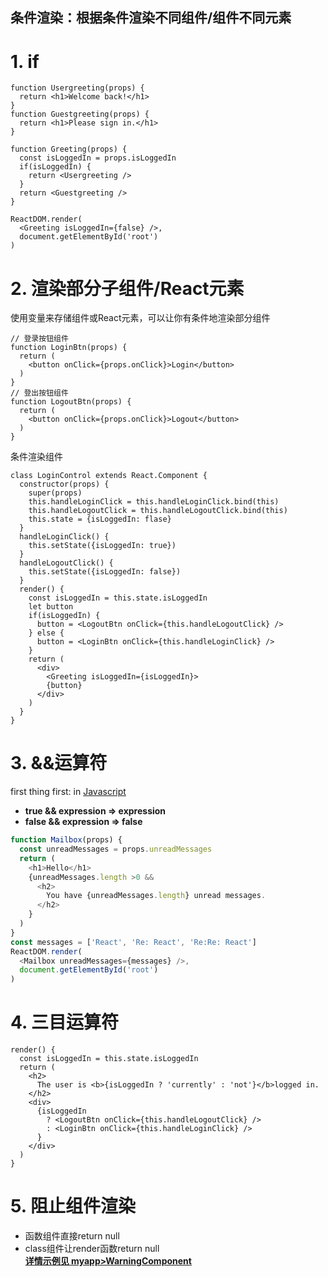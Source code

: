 ## 条件渲染：根据条件渲染不同组件/组件不同元素
# 1. if
````JSX
function Usergreeting(props) {
  return <h1>Welcome back!</h1>
}
function Guestgreeting(props) {
  return <h1>Please sign in.</h1>
}

function Greeting(props) {
  const isLoggedIn = props.isLoggedIn
  if(isLoggedIn) {
    return <Usergreeting />
  }
  return <Guestgreeting />
}

ReactDOM.render(
  <Greeting isLoggedIn={false} />,
  document.getElementById('root')
)
````
# 2. 渲染部分子组件/React元素
使用变量来存储组件或React元素，可以让你有条件地渲染部分组件
````JSX
// 登录按钮组件
function LoginBtn(props) {
  return (
    <button onClick={props.onClick}>Login</button>
  )
}
// 登出按钮组件
function LogoutBtn(props) {
  return (
    <button onClick={props.onClick}>Logout</button>
  )
}
````
条件渲染组件
````JSX
class LoginControl extends React.Component {
  constructor(props) {
    super(props)
    this.handleLoginClick = this.handleLoginClick.bind(this)
    this.handleLogoutClick = this.handleLogoutClick.bind(this)
    this.state = {isLoggedIn: flase}
  }
  handleLoginClick() {
    this.setState({isLoggedIn: true})
  }
  handleLogoutClick() {
    this.setState({isLoggedIn: false})
  }
  render() {
    const isLoggedIn = this.state.isLoggedIn
    let button
    if(isLoggedIn) {
      button = <LogoutBtn onClick={this.handleLogoutClick} />
    } else {
      button = <LoginBtn onClick={this.handleLoginClick} />
    }
    return (
      <div>
        <Greeting isLoggedIn={isLoggedIn}>
        {button}
      </div>
    )
  }
}
````
# 3. &&运算符
first thing first: in <u>Javascript</u>  
- **true && expression => expression**
- **false && expression => false**
````Javascript
function Mailbox(props) {
  const unreadMessages = props.unreadMessages
  return (
    <h1>Hello</h1>
    {unreadMessages.length >0 &&
      <h2>
        You have {unreadMessages.length} unread messages.
      </h2>
    }
  )
}
const messages = ['React', 'Re: React', 'Re:Re: React']
ReactDOM.render(
  <Mailbox unreadMessages={messages} />,
  document.getElementById('root')
)
````
# 4. 三目运算符
````JSX
render() {
  const isLoggedIn = this.state.isLoggedIn
  return (
    <h2>
      The user is <b>{isLoggedIn ? 'currently' : 'not'}</b>logged in.
    </h2>
    <div>
      {isLoggedIn
        ? <LogoutBtn onClick={this.handleLogoutClick} />
        : <LoginBtn onClick={this.handleLoginClick} />
      }
    </div>
  )
}
````
# 5. 阻止组件渲染
- 函数组件直接return null
- class组件让render函数return null  
<u>**详情示例见 myapp>WarningComponent**</u>